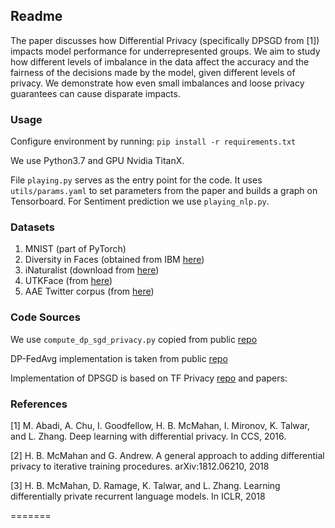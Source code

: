 ## Readme
The paper discusses how Differential Privacy (specifically DPSGD from [1]) impacts model performance for underrepresented groups. 
We aim to study how different levels of imbalance in the data affect the accuracy and the fairness of the decisions made by the model, given different levels of privacy. We demonstrate how even small imbalances and loose privacy guarantees can cause disparate impacts.

### Usage
Configure environment by running: `pip install -r requirements.txt`

We use Python3.7 and GPU Nvidia TitanX.

File `playing.py` serves as the entry point for the code. It uses `utils/params.yaml` to set parameters from the paper and builds a graph on Tensorboard.
For Sentiment prediction we use `playing_nlp.py`.


### Datasets
1. MNIST (part of PyTorch)
2. Diversity in Faces (obtained from IBM [here](https://www.research.ibm.com/artificial-intelligence/trusted-ai/diversity-in-faces/#access))
3. iNaturalist (download from [here](https://github.com/visipedia/inat_comp))
4. UTKFace (from [here](http://aicip.eecs.utk.edu/wiki/UTKFace))
5. AAE Twitter corpus (from [here](http://slanglab.cs.umass.edu/TwitterAAE/))

### Code Sources
We use `compute_dp_sgd_privacy.py` copied from public [repo](https://github.com/tensorflow/privacy)

DP-FedAvg implementation is taken from public [repo](https://github.com/ebagdasa/backdoor_federated_learning)  

Implementation of DPSGD is based on TF Privacy [repo](https://github.com/tensorflow/privacy) and papers:

### References
[1] M. Abadi, A. Chu, I. Goodfellow, H. B. McMahan, I. Mironov, K. Talwar, and L. Zhang. Deep learning with differential privacy. In CCS, 2016.

[2] H. B. McMahan and G. Andrew. A general approach to adding differential privacy to iterative training procedures. arXiv:1812.06210, 2018

[3] H. B. McMahan, D. Ramage, K. Talwar, and L. Zhang. Learning differentially private recurrent language models. In ICLR, 2018

=======
